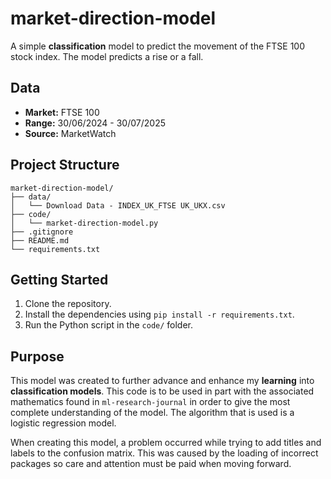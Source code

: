 # market-direction-model

A simple **classification** model to predict the movement of the FTSE 100 stock index. The model predicts a rise or a fall.
## Data

* **Market:** FTSE 100
* **Range:** 30/06/2024 - 30/07/2025
* **Source:** MarketWatch

## Project Structure

```
market-direction-model/
├── data/
│   └── Download Data - INDEX_UK_FTSE UK_UKX.csv
├── code/
│   └── market-direction-model.py
├── .gitignore
├── README.md
└── requirements.txt
```

## Getting Started

1. Clone the repository.
2. Install the dependencies using `pip install -r requirements.txt`.
3. Run the Python script in the `code/` folder.

## Purpose

This model was created to further advance and enhance my **learning** into **classification models**. This code is to be used in part with the associated mathematics found in `ml-research-journal` in order to give the most complete understanding of the model. The algorithm that is used is a logistic regression model.

When creating this model, a problem occurred while trying to add titles and labels to the confusion matrix. This was caused by the loading of incorrect packages so care and attention must be paid when moving forward.
